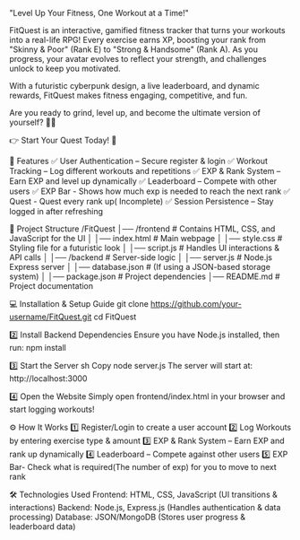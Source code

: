"Level Up Your Fitness, One Workout at a Time!"

FitQuest is an interactive, gamified fitness tracker that turns your workouts into a real-life RPG! Every exercise earns XP, boosting your rank from "Skinny & Poor" (Rank E) to "Strong & Handsome" (Rank A). As you progress, your avatar evolves to reflect your strength, and challenges unlock to keep you motivated.

With a futuristic cyberpunk design, a live leaderboard, and dynamic rewards, FitQuest makes fitness engaging, competitive, and fun.

Are you ready to grind, level up, and become the ultimate version of yourself? 💪🔥

👉 Start Your Quest Today! 🚀

🚀 Features
✅ User Authentication – Secure register & login
✅ Workout Tracking – Log different workouts and repetitions
✅ EXP & Rank System – Earn EXP and level up dynamically
✅ Leaderboard – Compete with other users
✅ EXP Bar - Shows how much exp is needed to reach the next rank
✅ Quest - Quest every rank up( Incomplete)
✅ Session Persistence – Stay logged in after refreshing

📂 Project Structure
/FitQuest
│── /frontend            # Contains HTML, CSS, and JavaScript for the UI
│   │── index.html       # Main webpage
│   │── style.css        # Styling file for a futuristic look
│   │── script.js        # Handles UI interactions & API calls
│
│── /backend             # Server-side logic
│   │── server.js        # Node.js Express server
│   │── database.json    # (If using a JSON-based storage system)
│
│── package.json         # Project dependencies
│── README.md            # Project documentation

💻 Installation & Setup Guide
git clone https://github.com/your-username/FitQuest.git
cd FitQuest

2️⃣ Install Backend Dependencies
Ensure you have Node.js installed, then run: npm install

3️⃣ Start the Server
sh
Copy
node server.js
The server will start at: http://localhost:3000

4️⃣ Open the Website
Simply open frontend/index.html in your browser and start logging workouts!

⚙️ How It Works
1️⃣ Register/Login to create a user account
2️⃣ Log Workouts by entering exercise type & amount
3️⃣ EXP & Rank System – Earn EXP and rank up dynamically
4️⃣ Leaderboard – Compete against other users
5️⃣ EXP Bar- Check what is required(The number of exp) for you to move to next rank

🛠️ Technologies Used
Frontend: HTML, CSS, JavaScript (UI transitions & interactions)
Backend: Node.js, Express.js (Handles authentication & data processing)
Database: JSON/MongoDB (Stores user progress & leaderboard data)

